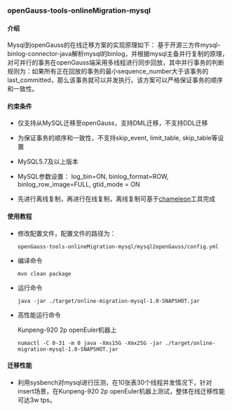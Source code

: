 ### openGauss-tools-onlineMigration-mysql

#### 介绍
Mysql到openGauss的在线迁移方案的实现原理如下： 基于开源三方件mysql-binlog-connector-java解析mysql的binlog，并根据mysql主备并行复制的原理，对可并行的事务在openGauss端采用多线程进行同步回放，其中并行事务的判断规则为：如果所有正在回放的事务的最小sequence_number大于该事务的last_committed，那么该事务就可以并发执行。该方案可以严格保证事务的顺序和一致性。

#### 约束条件

- 仅支持从MySQL迁移至openGauss，支持DML迁移，不支持DDL迁移

- 为保证事务的顺序和一致性，不支持skip_event, limit_table, skip_table等设置

- MySQL5.7及以上版本

- MySQL参数设置： log_bin=ON, binlog_format=ROW, binlog_row_image=FULL, gtid_mode = ON

- 先进行离线复制，再进行在线复制，离线复制可基于[chameleon](https://gitee.com/opengauss/openGauss-tools-chameleon)工具完成

#### 使用教程

- 修改配置文件，配置文件的路径为：

  ```
  openGauss-tools-onlineMigration-mysql/mysql2openGauss/config.yml
  ```

- 编译命令

  ```
  mvn clean package
  ```

- 运行命令

  ```
  java -jar ./target/online-migration-mysql-1.0-SNAPSHOT.jar
  ```

- 高性能运行命令

  Kunpeng-920 2p openEuler机器上

  ```
  numactl -C 0-31 -m 0 java -Xms15G -Xmx25G -jar ./target/online-migration-mysql-1.0-SNAPSHOT.jar
  ```

#### 迁移性能

- 利用sysbench对mysql进行压测，在10张表30个线程并发情况下，针对insert场景，在Kunpeng-920 2p openEuler机器上测试，整体在线迁移性能可达3w tps。
